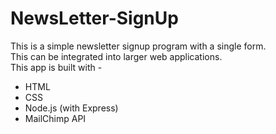 # NewsLetter-SignUp

This is a simple newsletter signup program with a single form. <br/>
This can be integrated into larger web applications. <br/>
This app is built with - <br/>
  * HTML
  * CSS
  * Node.js (with Express)
  * MailChimp API
